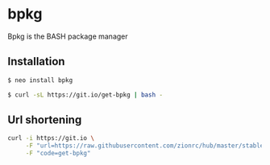 # bpkg

Bpkg is the BASH package manager

## Installation

```bash
$ neo install bpkg
```

```bash
$ curl -sL https://git.io/get-bpkg | bash -
```

## Url shortening

```bash
curl -i https://git.io \
     -F "url=https://raw.githubusercontent.com/zionrc/hub/master/stable/bpkg/install.sh" \
     -F "code=get-bpkg"
```
